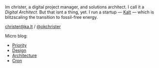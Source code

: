 Im christer, a digital project manager, and solutions architect. I call it a *Digital Architect*. But that isnt a thing, yet. I run a startup — <a href="https://ka.lt">Kalt</a> — which is blitzscaling the transition to fossil-free energy.

christer@ka.lt / [@okchrister](https://twitter.com/okchrister)

Micro blog:
- [Priority](https://github.com/justchrister/justchrister/blob/main/blog/priority.md)
- [Design](https://github.com/justchrister/justchrister/blob/main/blog/design.md)
- [Architecture](https://github.com/justchrister/justchrister/blob/main/blog/architecture.md)
- [Cron](https://github.com/justchrister/justchrister/blob/main/blog/cron.md)

